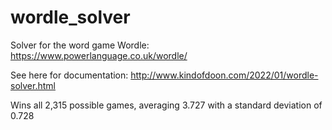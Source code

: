 # wordle_solver

Solver for the word game Wordle: https://www.powerlanguage.co.uk/wordle/

See here for documentation: http://www.kindofdoon.com/2022/01/wordle-solver.html

Wins all 2,315 possible games, averaging 3.727 with a standard deviation of 0.728
